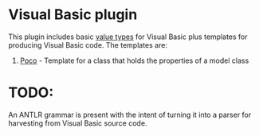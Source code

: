 # Visual Basic plugin

This plugin includes basic [value types](./index.ts) for Visual Basic plus templates for producing Visual Basic code. The templates are:

1. [Poco](./Poco.handlebars) - Template for a class that holds the properties of a model class

# TODO:

An ANTLR grammar is present with the intent of turning it into a parser for harvesting from Visual Basic source code.
